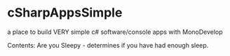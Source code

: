 # cSharpAppsSimple
a place to build VERY simple c# software/console apps with MonoDevelop

Contents:
Are you Sleepy - determines if you have had enough sleep.


